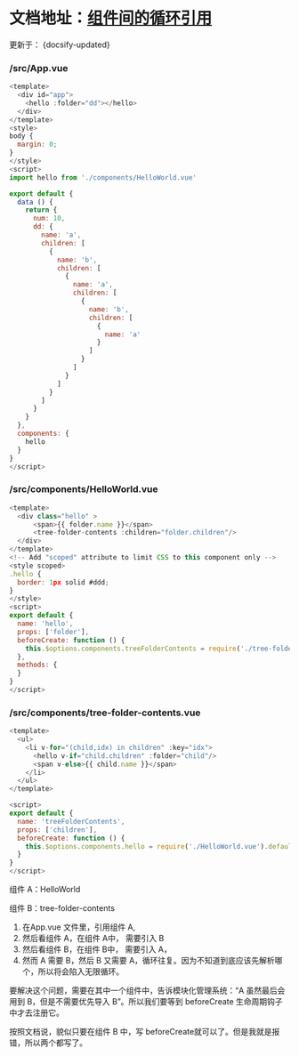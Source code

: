 # 文档地址：[组件间的循环引用](https://cn.vuejs.org/v2/guide/components.html#%E7%BB%84%E4%BB%B6%E9%97%B4%E7%9A%84%E5%BE%AA%E7%8E%AF%E5%BC%95%E7%94%A8)

更新于： {docsify-updated} 

### /src/App.vue

```javascript
<template>
  <div id="app">
    <hello :folder="dd"></hello>
  </div>
</template>
<style>
body {
  margin: 0;
}
</style>
<script>
import hello from './components/HelloWorld.vue'

export default {
  data () {
    return {
      num: 10,
      dd: {
        name: 'a',
        children: [
          {
            name: 'b',
            children: [
              {
                name: 'a',
                children: [
                  {
                    name: 'b',
                    children: [
                      {
                        name: 'a'
                      }
                    ]
                  }
                ]
              }
            ]
          }
        ]
      }
    }
  },
  components: {
    hello
  }
}
</script>
```

### /src/components/HelloWorld.vue

```javascript
<template>
  <div class="hello" >
      <span>{{ folder.name }}</span>
      <tree-folder-contents :children="folder.children"/>
  </div>
</template>
<!-- Add "scoped" attribute to limit CSS to this component only -->
<style scoped>
.hello {
  border: 1px solid #ddd;
}
</style>
<script>
export default {
  name: 'hello',
  props: ['folder'],
  beforeCreate: function () {
    this.$options.components.treeFolderContents = require('./tree-folder-contents.vue').default
  },
  methods: {
  }
}
</script>
```

### /src/components/tree-folder-contents.vue

```javascript
<template>
  <ul>
    <li v-for="(child,idx) in children" :key="idx">
      <hello v-if="child.children" :folder="child"/>
      <span v-else>{{ child.name }}</span>
    </li>
  </ul>
</template>

<script>
export default {
  name: 'treeFolderContents',
  props: ['children'],
  beforeCreate: function () {
    this.$options.components.hello = require('./HelloWorld.vue').default
  }
}
</script>
```

组件 A：HelloWorld

组件 B：tree-folder-contents

1. 在App.vue 文件里，引用组件 A,
2. 然后看组件 A，在组件 A中， 需要引入 B
3. 然后看组件 B，在组件 B中， 需要引入 A，
4. 然而 A 需要 B，然后 B 又需要 A，循环往复。因为不知道到底应该先解析哪个，所以将会陷入无限循环。

要解决这个问题，需要在其中一个组件中，告诉模块化管理系统：“A 虽然最后会用到 B，但是不需要优先导入 B”。所以我们要等到 beforeCreate 生命周期钩子中才去注册它。

按照文档说，貌似只要在组件 B 中，写 beforeCreate就可以了。但是我就是报错，所以两个都写了。